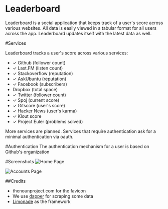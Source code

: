 Leaderboard
===========

Leaderboard is a social application that keeps track of a user's score across
various websites. All data is easily viewed in a tabular format for all users
across the app. Leaderboard updates itself with the latest data as well.

#Services

Leaderboard tracks a user's score across various services: 

- ✓ Github (follower count)
- ✓ Last.FM (listen count)
- ✓ Stackoverflow (reputation)
- ✓ AskUbuntu (reputation)
- ✓ Facebook (subscribers)
- Dropbox (total space)
- ✓ Twitter (follower count)
- ✓ Spoj (current score)
- ✓ Gitscore (user's score)
- ✓ Hacker News (user's karma)
- ✓ Klout score
- ✓ Project Euler (problems solved)

More services are planned. Services that require authentication ask for a minimal
authentication via oauth.

#Authentication
The authentication mechanism for a user is based on Github's organization

#Screenshots
![Home Page](http://i.imgur.com/rePWIxK.png "Home Page")

![Accounts Page](http://i.imgur.com/WtC7K9R.png "accounts page")

##Credits
- thenounproject.com for the favicon
- We use [dapper](http://open.dapper.net) for scraping some data
- [Limonade](https://github.com/sofadesign/limonade) as the framework
